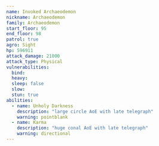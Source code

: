 ```yaml
---
name: Invoked Archaeodemon
nickname: Archaeodemon
family: Archaeodemon
start_floor: 95
end_floor: 98
patrol: true
agro: Sight
hp: 596911
attack_damage: 21000
attack_type: Physical
vulnerabilities:
  bind: 
  heavy: 
  sleep: false
  slow: 
  stun: true
abilities:
  - name: Unholy Darkness
    description: "large circle AoE with late telegraph"
    warning: pointblank
  - name: Karma
    description: "huge conal AoE with late telegraph"
    warning: directional
---
```

